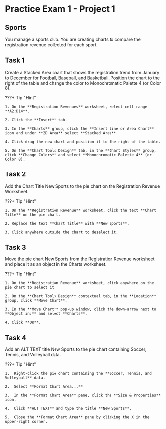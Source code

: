 # Practice Exam 1 - Project 1

## Sports

You manage a sports club. You are creating charts to compare the registration revenue collected for each sport.

## Task 1
 
Create a Stacked Area chart that shows the registration trend from January to December for Football, Baseball, and Basketball. Position the chart to the right of the table and change the color to Monochromatic Palette 4 (or Color 8).

???+ Tip "Hint"

    1. On the **Registration Revenues** worksheet, select cell range **A2:D14**.
    
    2. Click the **Insert** tab.

    3. In the **Charts** group, click the **Insert Line or Area Chart** icon and under **2D Area** select **Stacked Area**.

    4. Click-drag the new chart and position it to the right of the table.

    5. On the **Chart Tools Design** tab, in the **Chart Styles** group, click **Change Colors** and select **Monochromatic Palette 4** (or Color 8).
 
## Task 2

Add the Chart Title New Sports to the pie chart on the Registration Revenue Worksheet.

???+ Tip "Hint"

    1. On the **Registration Revenue** worksheet, click the text **Chart Title** on the pie chart.

    2. Replace the text **Chart Title** with **New Sports**.

    3. Click anywhere outside the chart to deselect it. 

## Task 3

Move the pie chart New Sports from the Registration Revenue worksheet and place it as an object in the Charts worksheet.

???+ Tip "Hint"

    1. On the **Registration Revenue** worksheet, click anywhere on the pie chart to select it.

    2. On the **Chart Tools Design** contextual tab, in the **Location** group, click **Move Chart**.

    3. In the **Move Chart** pop-up window, click the down-arrow next to **Object in:** and select **Charts**.

    4. Click **OK**.

## Task 4

Add an ALT TEXT title New Sports to the pie chart containing Soccer, Tennis, and Volleyball data.

???+ Tip "Hint"

    1.  Right-click the pie chart containing the **Soccer, Tennis, and Volleyball** data.

    2.  Select **Format Chart Area...**

    3.  In the **Format Chart Area** pane, click the **Size & Properties** icon.

    4.  Click **ALT TEXT** and type the title **New Sports**.

    5.  Close the **Format Chart Area** pane by clicking the X in the upper-right corner.
